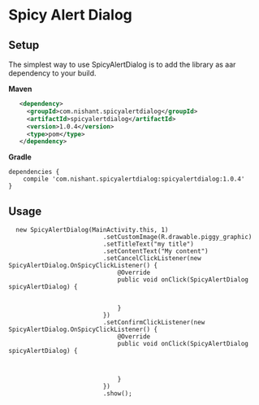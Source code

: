 Spicy Alert Dialog
===================

## Setup
The simplest way to use SpicyAlertDialog is to add the library as aar dependency to your build.

**Maven**

```xml
   <dependency>
     <groupId>com.nishant.spicyalertdialog</groupId>
     <artifactId>spicyalertdialog</artifactId>
     <version>1.0.4</version>
     <type>pom</type>
   </dependency>
```

**Gradle**


    dependencies {
        compile 'com.nishant.spicyalertdialog:spicyalertdialog:1.0.4'
    }

## Usage

      new SpicyAlertDialog(MainActivity.this, 1)
                              .setCustomImage(R.drawable.piggy_graphic)
                              .setTitleText("my title")
                              .setContentText("My content")
                              .setCancelClickListener(new SpicyAlertDialog.OnSpicyClickListener() {
                                  @Override
                                  public void onClick(SpicyAlertDialog spicyAlertDialog) {
      
      
                                  }
                              })
                              .setConfirmClickListener(new SpicyAlertDialog.OnSpicyClickListener() {
                                  @Override
                                  public void onClick(SpicyAlertDialog spicyAlertDialog) {
      
      
      
                                  }
                              })
                              .show();



